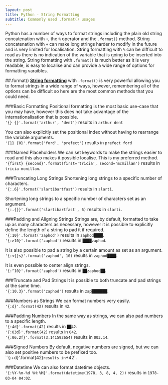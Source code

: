 ```yaml
---
layout: post
title: Python - String Formatting
subtitle: Commonly used .format() usages
---
```


Python has a number of ways to format strings including the plain old string concatenation with `+`, the `%` operator and the `.format()` method. String concatenation with `+` can make long strings harder to modify in the future and is very limited for localisation. String formatting with `%` can be difficult to read as there is no indication of the variable that is going to be inserted into the string. String formatting with `.format()` is much better as it is very readable, is easy to localise and can provide a wide range of options for formatting varaibles.

##.format() 
[**String formatting**](https://docs.python.org/2/library/stdtypes.html#str.format) with `.format()` is very powerful allowing you to format strings in a wide range of ways, however, remembering all of the options can be difficult so here are the most common methods that you could need. 

###Basic Formatting
Positional formatting is the most basic use-case that you may have, however this does not take advantage of the internationalisation that is possible.  
`'{} {}'.format('arthur', 'dent')` results in `arthur dent`

You can also explicitly set the positional index without having to rearrange the variable arguments.  
`'{1} {0}'.format('ford', 'prefect')` results in `prefect ford`

###Named Placeholders
We can set keywords to make the strings easier to read and this also makes it possible localise. This is my preferred method.  
`'{first} {second}'.format(first='tricia', second='mcmillan')` results in `tricia mcmillan`.

###Truncating Long Strings
Shortening long strings to a specific number of characters.  
`'{:.6}'.format('slartibartfast')` results in `slarti`.

Shortening long strings to a specific number of characters set as an argument.  
`'{:.{}}'.format('slartibartfast', 6)` results in `slarti`.

###Padding and Aligning Strings
Strings are, by default, formatted to take up as many characters as necessary, however it is possible to explicitly define the length of a string to pad it if required.  
`'{:10}'.format('zaphod')` results in `zaphod████`.  
`'{:>10}'.format('zaphod')` results in `████zaphod`.

It is also possible to pad a string by a certain amount as set as an argument.  
`'{:<{}s}'.format('zaphod', 10)` results in `zaphod████`.

It is even possible to center align strings.  
`'{:^10}'.format('zaphod')` results in `██zaphod██`.

###Truncate and Pad Strings
It is possible to both truncate and pad strings at the same time.  
`'{:10.3}'.format('zaphod')` results in `zap███████`.

###Numbers as Strings
We can format numbers very easily.  
`'{:d}'.format(42)` results in `42`.

###Padding Numbers
In the same way as strings, we can also pad numbers to a specific length.  
`'{:4d}'.format(42)` results in `██42`.  
`'{:03d}'.format(42)` results in `042`.  
`'{:06.2f}'.format(3.141592654)` results in `003.14`.

###Signed Numbers
By default, negative numbers are signed, but we can also set positive numbers to be prefixed too.  
``{:+d}'.format(42)` results in `+42`.

###Datetime
We can also format datetime objects.  
`'{:%Y-%m-%d %H:%M}'.format(datetime(1978, 3, 8, 4, 2))` results in `1978-03-04 04:02`.
